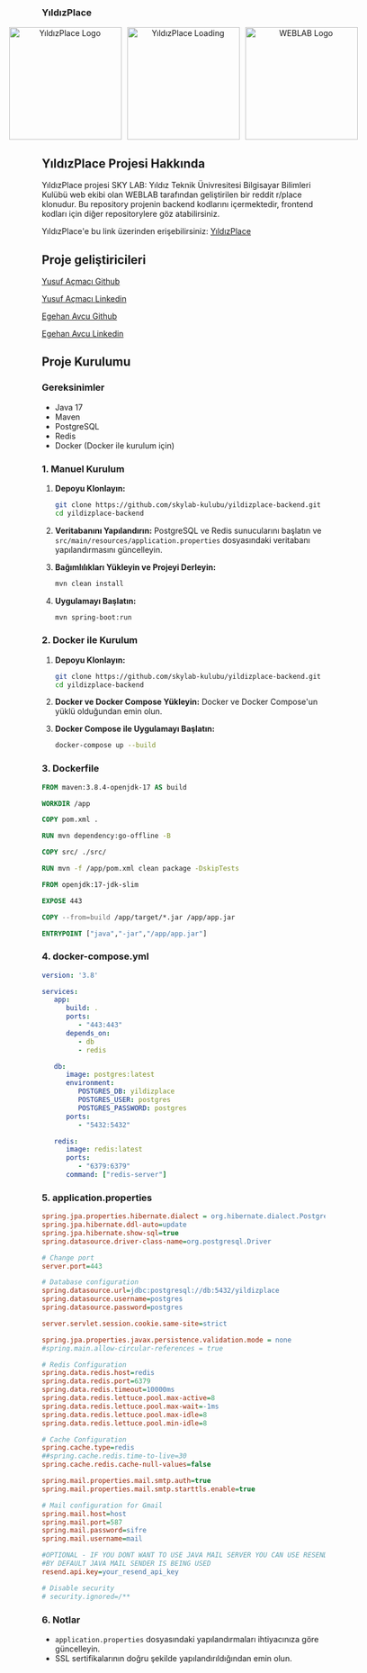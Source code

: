 ### YıldızPlace

<div style="display: flex; justify-content: center; align-items: center; gap: 10px; text-align: center;">
  <img src="https://avatars.githubusercontent.com/u/96308083?s=200&v=4" alt="YıldızPlace Logo" width="200">
  <img src="https://place.yildizskylab.com/images/loading.gif" alt="YıldızPlace Loading" width="200">
  <img src="https://iili.io/dcTZdJe.png" alt="WEBLAB Logo" width="200">
</div>

## YıldızPlace Projesi Hakkında
YıldızPlace projesi SKY LAB: Yıldız Teknik Ünivresitesi Bilgisayar Bilimleri Kulübü web ekibi olan WEBLAB tarafından geliştirilen bir reddit r/place klonudur. 
Bu repository projenin backend kodlarını içermektedir, frontend kodları için diğer repositorylere göz atabilirsiniz.

YıldızPlace'e bu link üzerinden erişebilirsiniz:
[YıldızPlace](https://place.yildizskylab.com)

## Proje geliştiricileri

[Yusuf Açmacı Github](https://github.com/yustyy)

[Yusuf Açmacı Linkedin](https://www.linkedin.com/in/yusuf-acmaci)

[Egehan Avcu Github](https://github.com/egehanavcu)

[Egehan Avcu Linkedin](https://www.linkedin.com/in/egehanavcu/)

## Proje Kurulumu

### Gereksinimler
- Java 17
- Maven
- PostgreSQL
- Redis
- Docker (Docker ile kurulum için)

### 1. Manuel Kurulum

1. **Depoyu Klonlayın:**
   ```sh
   git clone https://github.com/skylab-kulubu/yildizplace-backend.git
   cd yildizplace-backend
   ```

2. **Veritabanını Yapılandırın:**
   PostgreSQL ve Redis sunucularını başlatın ve `src/main/resources/application.properties` dosyasındaki veritabanı yapılandırmasını güncelleyin.

3. **Bağımlılıkları Yükleyin ve Projeyi Derleyin:**
   ```sh
   mvn clean install
   ```

4. **Uygulamayı Başlatın:**
   ```sh
   mvn spring-boot:run
   ```

### 2. Docker ile Kurulum

1. **Depoyu Klonlayın:**
   ```sh
   git clone https://github.com/skylab-kulubu/yildizplace-backend.git
   cd yildizplace-backend
   ```

2. **Docker ve Docker Compose Yükleyin:**
   Docker ve Docker Compose'un yüklü olduğundan emin olun.

3. **Docker Compose ile Uygulamayı Başlatın:**
   ```sh
   docker-compose up --build
   ```

### 3. Dockerfile

```dockerfile
FROM maven:3.8.4-openjdk-17 AS build

WORKDIR /app

COPY pom.xml .

RUN mvn dependency:go-offline -B

COPY src/ ./src/

RUN mvn -f /app/pom.xml clean package -DskipTests

FROM openjdk:17-jdk-slim

EXPOSE 443

COPY --from=build /app/target/*.jar /app/app.jar

ENTRYPOINT ["java","-jar","/app/app.jar"]
```

### 4. docker-compose.yml

```yaml
version: '3.8'

services:
   app:
      build: .
      ports:
         - "443:443"
      depends_on:
         - db
         - redis

   db:
      image: postgres:latest
      environment:
         POSTGRES_DB: yildizplace
         POSTGRES_USER: postgres
         POSTGRES_PASSWORD: postgres
      ports:
         - "5432:5432"

   redis:
      image: redis:latest
      ports:
         - "6379:6379"
      command: ["redis-server"]
```

### 5. application.properties

```ini
spring.jpa.properties.hibernate.dialect = org.hibernate.dialect.PostgreSQLDialect
spring.jpa.hibernate.ddl-auto=update
spring.jpa.hibernate.show-sql=true
spring.datasource.driver-class-name=org.postgresql.Driver

# Change port
server.port=443

# Database configuration
spring.datasource.url=jdbc:postgresql://db:5432/yildizplace
spring.datasource.username=postgres
spring.datasource.password=postgres

server.servlet.session.cookie.same-site=strict

spring.jpa.properties.javax.persistence.validation.mode = none
#spring.main.allow-circular-references = true

# Redis Configuration
spring.data.redis.host=redis
spring.data.redis.port=6379
spring.data.redis.timeout=10000ms
spring.data.redis.lettuce.pool.max-active=8
spring.data.redis.lettuce.pool.max-wait=-1ms
spring.data.redis.lettuce.pool.max-idle=8
spring.data.redis.lettuce.pool.min-idle=8

# Cache Configuration
spring.cache.type=redis
##spring.cache.redis.time-to-live=30
spring.cache.redis.cache-null-values=false

spring.mail.properties.mail.smtp.auth=true
spring.mail.properties.mail.smtp.starttls.enable=true

# Mail configuration for Gmail
spring.mail.host=host
spring.mail.port=587
spring.mail.password=sifre
spring.mail.username=mail

#OPTIONAL - IF YOU DONT WANT TO USE JAVA MAIL SERVER YOU CAN USE RESEND
#BY DEFAULT JAVA MAIL SENDER IS BEING USED
resend.api.key=your_resend_api_key

# Disable security
# security.ignored=/**
```

### 6. Notlar
- `application.properties` dosyasındaki yapılandırmaları ihtiyacınıza göre güncelleyin.
- SSL sertifikalarının doğru şekilde yapılandırıldığından emin olun.